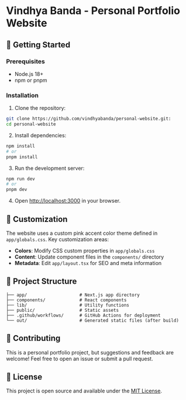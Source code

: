 # Vindhya Banda - Personal Portfolio Website

## 🚀 Getting Started

### Prerequisites
- Node.js 18+ 
- npm or pnpm

### Installation

1. Clone the repository:
```bash
git clone https://github.com/vindhyabanda/personal-website.git:
cd personal-website
```

2. Install dependencies:
```bash
npm install
# or
pnpm install
```

3. Run the development server:
```bash
npm run dev
# or
pnpm dev
```

4. Open [http://localhost:3000](http://localhost:3000) in your browser.

## 🎨 Customization

The website uses a custom pink accent color theme defined in `app/globals.css`. Key customization areas:

- **Colors**: Modify CSS custom properties in `app/globals.css`
- **Content**: Update component files in the `components/` directory
- **Metadata**: Edit `app/layout.tsx` for SEO and meta information

## 📁 Project Structure

```
├── app/                    # Next.js app directory
├── components/             # React components
├── lib/                    # Utility functions
├── public/                 # Static assets
├── .github/workflows/      # GitHub Actions for deployment
└── out/                    # Generated static files (after build)
```

## 🤝 Contributing

This is a personal portfolio project, but suggestions and feedback are welcome! Feel free to open an issue or submit a pull request.

## 📄 License

This project is open source and available under the [MIT License](LICENSE).